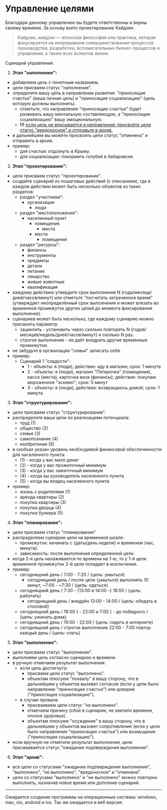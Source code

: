 # Управление целями

Благодаря данному управлению вы будете ответственны и верны своему времени. За основу взято проектирование Кайдзен.

> Кайдзен, кайдзэн — японская философия или практика, которая фокусируется на непрерывном совершенствовании процессов производства, разработки, вспомогательных бизнес-процессов и управления, а также всех аспектов жизни.

Сценарий управления:

1. **Этап "наполнение":**
- добавляем цель с понятным названием.
- цели присваем статус "наполнение".
- определите вашу цель в направлении развития: "приносящие счастье" (ваша личная цель) и "приносящие социализацию" (цель которую должны выполнить).
     - отметьте, что направление "приносящие счастье" будет развивать вашу ментальную составляющую, а "приносящие социализацию" вашу эмоциональную.
     - **!!!** <u>если цель не вписывается в направления: присвойте цели статус "вредоносное" и отправьте в архив.</u>
- в дальнейшем вы можете присвоить цели статус "отменена" и отправить в архив.
- пример: 
    - для счастья: отдохнуть в Крыму.
    - для социализации: покормить голубей в Хабаровске.
2. **Этап "проектирование":**
- цели присваем статус "проектирование".
- создайте сценарий из пошаговых действий (с описанием), где в каждом действии может быть несколько объектов из таких разделов:
     - раздел "участники":
          - организации
             - люди 
     - раздел "местоположения":
          - населенный пункт
             - помещения 
                - места
             - места
                - помещения 
     - раздел "ресурсы":
          - финансы 
          - инструменты 
          - предметы 
          - детали 
          - питание
          - лекарство
          - живые животные
          - квалификация
- каждому действию утвердите срок выполнения N (года/месяца/дней/часов/минут) или отметьте "посчитать затраченное время" (утверждает неопределённый срок выполнения и может влезать во временной промежуток других целей до момента фиксирования выполнения).
- сценариев может быть несколько, где каждому сценарию можно присвоить параметр:
     - зациклить - установить через сколько повторять N {годов/месяцев/недель/дней/часов/минут} и сколько N раз.
     - строгое выполнение - не даёт внедрить другие временные промежутки.
- не забудьте в организации "семья" записать себя.
- пример:
     - Сценарий 1 "сладости":
        - 1 - объекты: я (люди); действие: иду в магазин; срок: 1 минута
        - 2 - объекты: я (люди), магазин "Пятерочка" (помещения), касса (места), карточка виза (финансы); действие: покупаю мороженное "эскимо"; срок: 5 минут
        - 3 - объекты: я (люди); действие: возвращаюсь домой; срок: 1 минута
3. **Этап "структурирование":**
- цели присваем статус "структурирование".
- распределите ваши цели по реализациям потенциала: 
    - труд (1)
    - общество (2)
    - семья (3)
    - самопознание (4)
    - изобретение (5)
- в скобках указан уровень необходимой финансовой обеспеченности для населенного пункта:
    - (1) - когда у вас мало денег
    - (2) - когда у вас прожиточный минимум
    - (3) - когда у вас зажиточный минимум
    - (4) - когда вы руководитель населенного пункта
    - (5) - когда вы владец населенного пункта
- пример: 
    - жизнь с родителями (1)
    - аренда квартиры (2)
    - покупка квартиры (3)
    - покупка дворца (4)
    - покупка бункера (5)
4. **Этап "планирование":**
- цели присваем статус "планирование".
- распределяем сценарии цели на временной шкале: 
     - промежуток: начинать с {даты/день недели} и временем (час, минута).
     - зависимость: после выполнения определенной цели.
- когда 2-я цель налаживается по времени на 1-ю, то у 1-й цели временной промежуток 2-й цели попадает в исключение.
- пример: 
     - сегоднящний день / 7:00 - 7:20 / {цель: умыться}
          - сегоднящний день / после цели {умыться} выполнять 10 минут, ~7:00 - ~7:30 / {цель: одеться}
     - сегоднящний день / 7:30 - {13:00 и 14:00 -} 18:00 / {цель: работать}
          - сегоднящний день / внедрён 13:00 - 14:00 / {цель: обедать в столовой}
     - сегоднящний день / 18:00 { - 22:00 и 7:00 } - до победного / {цель: ужинать дома}
     - сегоднящний день / 19:00 - 22:00 / {цель: сидеть в интернете}
     - сегоднящний день / строгое выполнение 22:00 - 7:00 повтор каждый день / {цель: спать}
5. **Этап "выполнение":**
- цели присваем статус "выполнение".
- выполняем цель согласно сценарию и времени.
- в ручную отмечаем результат выполнения:
     - если цель достигнута: 
        - присваем цели статус "выполнено".
        - объектам плюсуем "похвалу" в вашу сторону, что в дальнейшем у объектов вызовет согласие (если у цели было направление "приносящее счастье") или доверие ("приносящее социализацию").
     - в случае провала: 
        - присваиваем цели статус "не выполнено".
        - отмечаем причину (сбой в сценарии, не хватило времени, плохое здоровье). 
        - объектам плюсуем "осуждение" в вашу сторону, что в дальнейшем у объектов вызовет сопротивление (если у цели было направление "приносящее счастье") или возмущение ("приносящее социализацию").
- если вручную не отметили результат выполнения, цели присваивается статус "ожидание подтверждения выполнения".
6. **Этап "архив":**
- все цели со статусами "ожидание подтверждения выполнения", "выполнено", "не выполнено", "вредоносное" и "отменена".
- цели со статусами "выполнено" и "не выполнено" можно повторно выполнить, назначив новое время или дополнив сценарий.

<hr>

Ожидается создание программы на операционные системы: windows, mac, nix, android и ios. Так же ожидается и веб версия.

